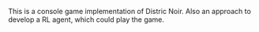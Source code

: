 This is a console game implementation of Distric Noir. Also an approach to develop a RL agent, which could play the game.